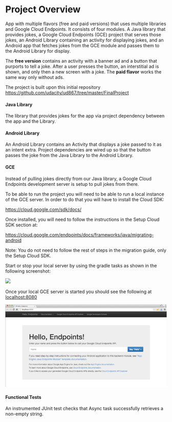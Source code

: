 # Project Overview 

App with multiple flavors (free and paid versions) that uses multiple libraries and Google Cloud Endpoints. It consists of four modules. A Java library that provides jokes, a Google Cloud Endpoints (GCE) project that serves those jokes, an Android Library containing an activity for displaying jokes, and an Android app that fetches jokes from the GCE module and passes them to the Android Library for display.

The **free version** contains an activity with a banner ad and a button that purports to tell a joke. After a user presses the button, an interstitial ad is shown, and only then a new screen with a joke.
The **paid flavor** works the same way only without ads.

The project is built upon this initial repository 
https://github.com/udacity/ud867/tree/master/FinalProject

#### Java Library

The library that provides jokes for the app via project dependency between the app and the Library.

#### Android Library

An Android Library contains an Activity that displays a joke passed to it as an intent extra. Project dependencies  are wired up so that the button passes the joke from the Java Library to the Android Library.

#### GCE

Instead of pulling jokes directly from our Java library, a Google Cloud Endpoints development server is setup to pull jokes from there. 

To be able to run the project you will need to be able to run a local instance of the GCE server. In order to do that you will have to install the Cloud SDK:

https://cloud.google.com/sdk/docs/

Once installed, you will need to follow the instructions in the Setup Cloud SDK section at:

https://cloud.google.com/endpoints/docs/frameworks/java/migrating-android

Note: You do not need to follow the rest of steps in the migration guide, only the Setup Cloud SDK.

Start or stop your local server by using the gradle tasks as shown in the following screenshot:

<img src="https://raw.githubusercontent.com/udacity/ud867/master/FinalProject/GCE-server-gradle-tasks.png" height="500">

Once your local GCE server is started you should see the following at 
[localhost:8080](http://localhost:8080)

<img src="https://raw.githubusercontent.com/GoogleCloudPlatform/gradle-appengine-templates/77e9910911d5412e5efede5fa681ec105a0f02ad/doc/img/devappserver-endpoints.png">

#### Functional Tests

An instrumented JUnit test checks that Async task successfully retrieves a non-empty string.